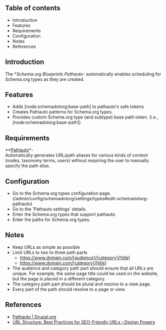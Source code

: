 Table of contents
-----------------

- Introduction
- Features
- Requirements
- Configuration
- Notes
- References


Introduction
------------

The **Schema.org Blueprints Pathauto*- automatically enables scheduling for
Schema.org types as they are created.


Features
--------

- Adds \[node:schemadotorg:base-path\] to pathauto's safe tokens
- Creates Pathauto patterns for Schema.org types.
- Provides custom Schema.org type (and subtype) base path token. 
  (i.e., \[node:schemadotorg:base-path\])


Requirements
------------

**[Pathauto](https://www.drupal.org/project/pathauto)*-    
Automatically generates URL/path aliases for various kinds of content (nodes, taxonomy terms, users) without requiring the user to manually specify the path alias.


Configuration
-------------

- Go to the Schema.org types configuration page.  
  (/admin/config/schemadotorg/settings/types#edit-schemadotorg-pathauto)
- Go to the 'Pathauto settings' details.
- Enter the Schema.org types that support pathauto.
- Enter the paths for Schema.org types.


Notes
-----

- Keep URLs as simple as possible
- Limit URLs to two to three path parts
  - https://www.domain.com/[audience]/[category]/[title]
  - https://www.domain.com/[category]/[title] 
- The audience and category path part should ensure that all URLs are unique.
  For example, the same page title could be used on the website, 
  but the page is placed in a different category.
- The category path part should be plural and resolve to a view page.
- Every part of the path should resolve to a page or view.


References
----------

- [Pathauto | Drupal.org](https://www.drupal.org/project/pathauto)
- [URL Structure: Best Practices for SEO-Friendly URLs › Design Powers](https://designpowers.com/blog/url-best-practices) 
